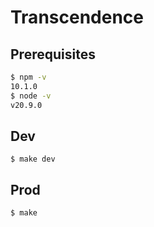 # Transcendence

## Prerequisites
```bash
$ npm -v
10.1.0
$ node -v
v20.9.0
```

## Dev
```
$ make dev
```

## Prod
```
$ make
```
